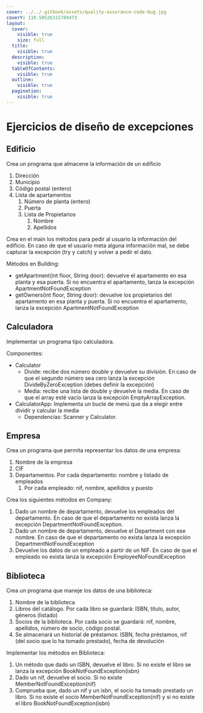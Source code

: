 ```yaml
---
cover: ../../.gitbook/assets/quality-assurance-code-bug.jpg
coverY: 110.50526315789473
layout:
  cover:
    visible: true
    size: full
  title:
    visible: true
  description:
    visible: true
  tableOfContents:
    visible: true
  outline:
    visible: true
  pagination:
    visible: true
---
```


# Ejercicios de diseño de excepciones

## Edificio

Crea un programa que almacene la información de un edificio

1. Dirección
2. Municipio
3. Código postal (entero)
4. Lista de apartamentos
   1. Número de planta (entero)
   2. Puerta
   3. Lista de Propietarios
      1. Nombre
      2. Apellidos

Crea en el main los métodos para pedir al usuario la información del edificio. En caso de que el usuario meta alguna información mal, se debe capturar la excepción (try y catch) y volver a pedir el dato.

Métodos en Building:

* getApartment(int floor, String door): devuelve el apartamento en esa planta y esa puerta. Si no encuentra el apartamento, lanza la excepción ApartmentNotFoundException
* getOwners(int floor, String door): devuelve los propietarios del apartamento en esa planta y puerta.  Si no encuentra el apartamento, lanza la excepción ApartmentNotFoundException

## Calculadora

Implementar un programa tipo calculadora.

Componentes:

* Calculator
  * Divide: recibe dos número double y devuelve su división. En caso de que el segundo número sea cero lanza la excepción DivideByZeroException (debes definir la excepción)
  * Media: recibe una lista de double y devuelve la media. En caso de que el array esté vacío lanza la excepción EmptyArrayException.
* CalculatorApp: Implementa un bucle de menú que da a elegir entre dividir y calcular la media
  * Dependencias: Scanner y Calculator.

## Empresa

Crea un programa que permita representar los datos de una empresa:

1. Nombre de la empresa
2. CIF
3. Departamentos. Por cada departamento: nombre y listado de empleados
   1. Por cada empleado: nif, nombre, apellidos y puesto

Crea los siguientes métodos en Company:

1. Dado un nombre de departamento, devuelve los empleados del departamento. En caso de que el departamento no exista lanza la excepción DepartmentNotFoundException.
2. Dado un nombre de departamento, devuelve el Department con ese nombre. En caso de que el departamento no exista lanza la excepción DepartmentNotFoundException
3. Devuelve los datos de un empleado a partir de un NIF. En caso de que el empleado no exista lanza la excepción EmployeeNoFoundException

## Biblioteca

Crea un programa que maneje los datos de una biblioteca:

1. Nombre de la biblioteca
2. Libros del catálogo. Por cada libro se guardará: ISBN, título, autor, géneros (listado)
3. Socios de la biblioteca. Por cada socio se guardará: nif, nombre, apellidos, número de socio, código postal.
4. Se almacenará un historial de préstamos: ISBN, fecha préstamos, nif (del socio que lo ha tomado prestado), fecha de devolución

Implementar los métodos en Biblioteca:

1. Un método que dado un ISBN, devuelve el libro. Si no existe el libro se lanza la excepción BookNotFoundException(isbn)
2. Dado un nif, devuelve el socio. Si no existe MemberNotFoundException(nif)
3. Comprueba que, dado un nif y un isbn, el socio ha tomado prestado un libro. Si no existe el socio MemberNotFoundException(nif) y si no existe el libro BookNotFoundException(isbn)
